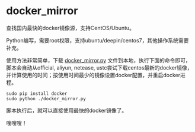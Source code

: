 # docker_mirror

查找国内最快的docker镜像源，支持CentOS/Ubuntu。

Python编写，需要root权限，支持ubuntu/deepin/centos7，其他操作系统需要补充。

使用方法非常简单，下载 [docker_mirror.py](https://raw.githubusercontent.com/silenceshell/docker_mirror/master/docker_mirror.py) 文件到本地，执行下面的命令即可，脚本会自动从official, aliyun, netease, ustc尝试下载centos最新的docker镜像，并计算使用的时间；按使用时间最少的镜像设置docker配置，并重启docker进程。

```
sudo pip install docker
sudo python ./docker_mirror.py
```

脚本执行后，就可以直接使用最快的docker镜像了。

嗖嗖嗖！
